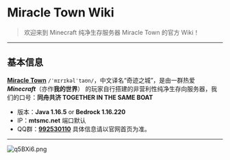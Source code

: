 # **Miracle Town Wiki** 

> 欢迎来到 Minecraft 纯净生存服务器 Miracle Town 的官方 Wiki！
***
## **基本信息**
<u>**Miracle Town**</u> `/ˈmɪrɪkəlˈtaʊn/`，中文译名“奇迹之城”，是由一群热爱 ***Minecraft***（亦作**我的世界**） 的玩家自行搭建的非营利性纯净生存向服务器，我们的口号：**同舟共济 TOGETHER IN THE SAME BOAT**
- 版本：**Java 1.16.5** or **Bedrock 1.16.220**
- IP：**mtsmc.net** 端口默认
- QQ群：<u>**992530110**</u>
具体信息请以官网首页为准。

***
![q5BXi6.png](https://s1.ax1x.com/2022/04/01/q5BXi6.png ':size=80%')
